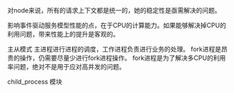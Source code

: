 对node来说，所有的请求上下文都是统一的，她的稳定性是亟需解决的问题。

影响事件驱动服务模型性能的点，在于CPU的计算能力。如果能够解决掉CPU的利用问题，带来性能上的提升是客观的。

主从模式
主进程进行进程的调度，工作进程负责进行业务的处理。
fork进程是昂贵的操作，仍需要尽量少进行fork进程操作。
fork进程是为了解决多CPU的利用率问题，绝对不是用于应对高并发的问题。

child_process 模块

